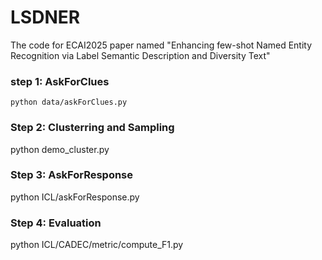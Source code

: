 # LSDNER
The code for ECAI2025 paper named "Enhancing few-shot Named Entity Recognition via Label Semantic Description and Diversity Text"

### step 1: AskForClues
`python data/askForClues.py`
### Step 2: Clusterring and Sampling
python demo_cluster.py
### Step 3: AskForResponse
python ICL/askForResponse.py
### Step 4: Evaluation
python ICL/CADEC/metric/compute_F1.py
